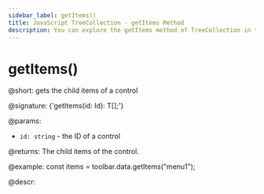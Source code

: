 ```yaml
---
sidebar_label: getItems()
title: JavaScript TreeCollection - getItems Method 
description: You can explore the getItems method of TreeCollection in the documentation of the DHTMLX JavaScript UI library. Browse developer guides and API reference, try out code examples and live demos, and download a free 30-day evaluation version of DHTMLX Suite 7.
---
```


# getItems()

@short: gets the child items of a control

@signature: {'getItems(id: Id): T[];'}

@params:
- `id: string` - the ID of a control

@returns:
The child items of the control.

@example:
const items = toolbar.data.getItems("menu1");

@descr:
